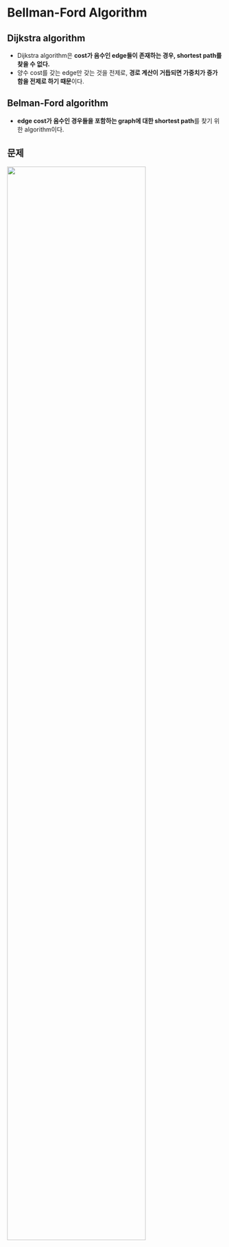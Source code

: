 # Bellman-Ford Algorithm

## Dijkstra algorithm
  - Dijkstra algorithm은 **cost가 음수인 edge들이 존재하는 경우, shortest path를 찾을 수 없다.**
  - 양수 cost를 갖는 edge만 갖는 것을 전제로, **경로 계산이 거듭되면 가중치가 증가함을 전제로 하기 때문**이다.

## Belman-Ford algorithm
  - **edge cost가 음수인 경우들을 포함하는 graph에 대한 shortest path**를 찾기 위한 algorithm이다.

## 문제

<img src="https://user-images.githubusercontent.com/59442344/118981198-10fa7280-b9b5-11eb-8abe-205ffa6e3f1a.png" width=80% height=80%>
